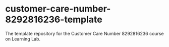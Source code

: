 # customer-care-number-8292816236-template
The template repository for the Customer Care Number 8292816236 course on Learning Lab.
